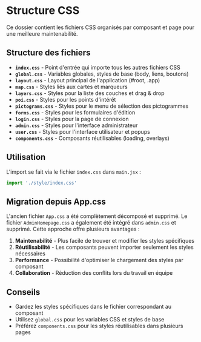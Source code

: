 # Structure CSS

Ce dossier contient les fichiers CSS organisés par composant et page pour une meilleure maintenabilité.

## Structure des fichiers

- **`index.css`** - Point d'entrée qui importe tous les autres fichiers CSS
- **`global.css`** - Variables globales, styles de base (body, liens, boutons)
- **`layout.css`** - Layout principal de l'application (#root, .app)
- **`map.css`** - Styles liés aux cartes et marqueurs
- **`layers.css`** - Styles pour la liste des couches et drag & drop
- **`poi.css`** - Styles pour les points d'intérêt
- **`pictograms.css`** - Styles pour le menu de sélection des pictogrammes
- **`forms.css`** - Styles pour les formulaires d'édition
- **`login.css`** - Styles pour la page de connexion
- **`admin.css`** - Styles pour l'interface administrateur
- **`user.css`** - Styles pour l'interface utilisateur et popups
- **`components.css`** - Composants réutilisables (loading, overlays)

## Utilisation

L'import se fait via le fichier `index.css` dans `main.jsx` :

```jsx
import './style/index.css'
```

## Migration depuis App.css

L'ancien fichier `App.css` a été complètement décomposé et supprimé. Le fichier `AdminHomepage.css` a également été intégré dans `admin.css` et supprimé. Cette approche offre plusieurs avantages :

1. **Maintenabilité** - Plus facile de trouver et modifier les styles spécifiques
2. **Réutilisabilité** - Les composants peuvent importer seulement les styles nécessaires
3. **Performance** - Possibilité d'optimiser le chargement des styles par composant
4. **Collaboration** - Réduction des conflits lors du travail en équipe

## Conseils

- Gardez les styles spécifiques dans le fichier correspondant au composant
- Utilisez `global.css` pour les variables CSS et styles de base
- Préférez `components.css` pour les styles réutilisables dans plusieurs pages
